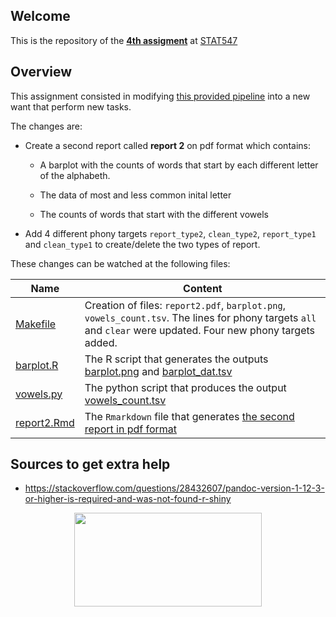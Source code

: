 ## Welcome

This is the repository of the [**4th assigment**](https://github.com/STAT545-UBC/Classroom/blob/master/assignments/hw09/hw09.md) at [STAT547](http://stat545.com/Classroom/)

## Overview

This assignment consisted in modifying [this provided pipeline](https://github.com/STAT545-UBC/make-activity) into a new want that perform new tasks. 

The changes are:

+ Create a second report called **report 2** on pdf format which contains:

  - A barplot with the counts of words that start by each different letter of the alphabeth.
  
  - The data of most and less common inital letter
  
  - The counts of words that start with the different vowels

+ Add 4 different phony targets `report_type2`, `clean_type2`, `report_type1` and `clean_type1` to create/delete the two types of report.

These changes can be watched at the following files:
  
|  Name  | Content |
|--------|---------|
|[Makefile](https://github.com/STAT545-UBC-students/hw09-CeciliaLe07/blob/master/Makefile) | Creation of files: `report2.pdf`, `barplot.png`, `vowels_count.tsv`. The lines for phony targets `all` and  `clear` were updated. Four new phony targets added.|
|[barplot.R](https://github.com/STAT545-UBC-students/hw09-CeciliaLe07/blob/master/barplot.R)  | The R script that generates the outputs [barplot.png](https://github.com/STAT545-UBC-students/hw09-CeciliaLe07/blob/master/barplot.png) and [barplot_dat.tsv](https://github.com/STAT545-UBC-students/hw09-CeciliaLe07/blob/master/barplot_dat.tsv) |
[vowels.py](https://github.com/STAT545-UBC-students/hw09-CeciliaLe07/blob/master/vowels.py) | The python script that produces the output [vowels_count.tsv](https://github.com/STAT545-UBC-students/hw09-CeciliaLe07/blob/master/vowels_count.tsv) |
|[report2.Rmd](https://github.com/STAT545-UBC-students/hw09-CeciliaLe07/blob/master/report2.Rmd) | The `Rmarkdown` file that generates [the second report in pdf format](https://github.com/STAT545-UBC-students/hw09-CeciliaLe07/blob/master/report2.pdf)|

## Sources to get extra help

+ https://stackoverflow.com/questions/28432607/pandoc-version-1-12-3-or-higher-is-required-and-was-not-found-r-shiny



<p align="center">
<img src="https://media.giphy.com/media/26AHyxxCItIbFijLO/giphy.gif" width="300" height="150"/>
</p>